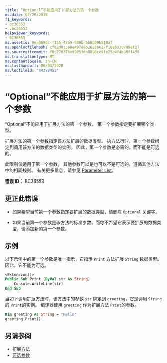 ```yaml
---
title: “Optional”不能应用于扩展方法的第一个参数
ms.date: 07/20/2015
f1_keywords:
- bc36553
- vbc36553
helpviewer_keywords:
- BC36553
ms.assetid: 8ea0b90c-f155-47a9-988b-5b8009b510af
ms.openlocfilehash: cfa2d03368e49786b26a86627f10e63307a9ef27
ms.sourcegitcommit: f8c270376ed905f6a8896ce0fe25b4f4b38ff498
ms.translationtype: MT
ms.contentlocale: zh-CN
ms.lasthandoff: 06/04/2020
ms.locfileid: "84378453"
---
```

# <a name="optional-cannot-be-applied-to-the-first-parameter-of-an-extension-method"></a>“Optional”不能应用于扩展方法的第一个参数
“Optional”不能应用于扩展方法的第一个参数。 第一个参数指定要扩展哪个类型。  
  
 扩展方法的第一个参数指定该方法扩展的数据类型。 执方法行时，第一个参数绑定到调用该方法的数据类型的实例。 因此，第一个参数是必需的，而不能是可选的。  
  
 此限制仅适用于第一个参数。 其他参数可以是也可以不是可选的，遵循其他方法中的相同规则。 有关更多信息，请参见 [Parameter List](../language-reference/statements/parameter-list.md)。  
  
 **错误 ID：** BC36553  
  
## <a name="to-correct-this-error"></a>更正此错误  
  
- 如果希望当前第一个参数指定要扩展的数据类型，请删除 `Optional` 关键字。  
  
- 如果当前第一个参数是该方法的标准参数，而你不希望它表示要扩展的数据类型，请添加新的第一个参数。  
  
## <a name="example"></a>示例  
 以下示例中的第一个参数是唯一指示，它指示 `Print` 方法扩展 `String` 数据类型。 因此，它不能为可选。  
  
```vb  
<Extension()>  
Public Sub Print (ByVal str As String)  
    Console.WriteLine(str)  
End Sub  
```  
  
 当如下调用扩展方法时，该方法中的参数 `str` 绑定到 `greeting`，它是调用 `String` 的 `Print`的实例。 编译器使用 `greeting` 作为扩展方法 `Print`的参数。  
  
```vb  
Dim greeting As String = "Hello"  
greeting.Print()  
```  
  
## <a name="see-also"></a>另请参阅

- [扩展方法](../programming-guide/language-features/procedures/extension-methods.md)
- [可选参数](../programming-guide/language-features/procedures/optional-parameters.md)
